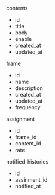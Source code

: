

contents
- id
- title
- body
- enable
- created_at
- updated_at

frame
- id
- name
- description
- created_at
- updated_at
- frequency


assignment
- id
- frame_id
- content_id
- rate

notified_histories
- id
- assinment_id
- notified_at


